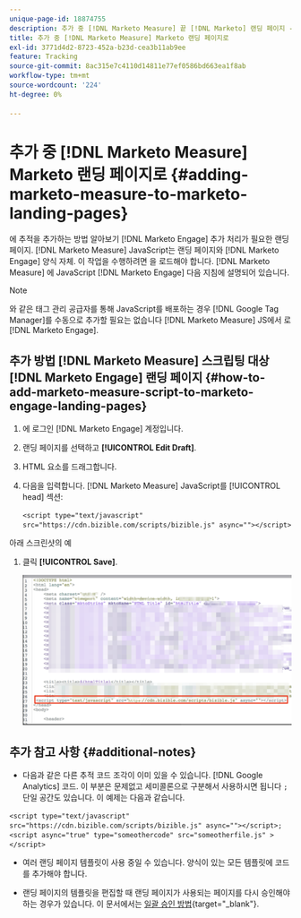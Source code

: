 ```yaml
---
unique-page-id: 18874755
description: 추가 중 [!DNL Marketo Measure] 끝 [!DNL Marketo] 랜딩 페이지 - [!DNL Marketo Measure] - 제품 설명서
title: 추가 중 [!DNL Marketo Measure] Marketo 랜딩 페이지로
exl-id: 3771d4d2-8723-452a-b23d-cea3b11ab9ee
feature: Tracking
source-git-commit: 8ac315e7c4110d14811e77ef0586bd663ea1f8ab
workflow-type: tm+mt
source-wordcount: '224'
ht-degree: 0%

---
```


# 추가 중 [!DNL Marketo Measure] Marketo 랜딩 페이지로 {#adding-marketo-measure-to-marketo-landing-pages}

에 추적을 추가하는 방법 알아보기 [!DNL Marketo Engage] 추가 처리가 필요한 랜딩 페이지. [!DNL Marketo Measure] JavaScript는 랜딩 페이지와 [!DNL Marketo Engage] 양식 자체. 이 작업을 수행하려면 을 로드해야 합니다. [!DNL Marketo Measure] 에 JavaScript [!DNL Marketo Engage] 다음 지침에 설명되어 있습니다.

>[!NOTE]
>
>와 같은 태그 관리 공급자를 통해 JavaScript를 배포하는 경우 [!DNL Google Tag Manager]를 수동으로 추가할 필요는 없습니다 [!DNL Marketo Measure] JS에서 로 [!DNL Marketo Engage].

## 추가 방법 [!DNL Marketo Measure] 스크립팅 대상 [!DNL Marketo Engage] 랜딩 페이지 {#how-to-add-marketo-measure-script-to-marketo-engage-landing-pages}

1. 에 로그인 [!DNL Marketo Engage] 계정입니다.
1. 랜딩 페이지를 선택하고 **[!UICONTROL Edit Draft]**.
1. HTML 요소를 드래그합니다.
1. 다음을 입력합니다. [!DNL Marketo Measure] JavaScript를 [!UICONTROL head] 섹션:

   `<script type="text/javascript" src="https://cdn.bizible.com/scripts/bizible.js" async=""></script>`

아래 스크린샷의 예

1. 클릭 **[!UICONTROL Save]**.

   ![](assets/adding-bizible-to-marketo-landing-pages-1.png)

## 추가 참고 사항 {#additional-notes}

* 다음과 같은 다른 추적 코드 조각이 이미 있을 수 있습니다. [!DNL Google Analytics] 코드. 이 부분은 문제없고 세미콜론으로 구분해서 사용하시면 됩니다 `;` 단일 공간도 있습니다. 이 예제는 다음과 같습니다.

`<script type="text/javascript" src="https://cdn.bizible.com/scripts/bizible.js" async=""></script>; <script async="true" type="someothercode" src="someotherfile.js" ></script>`

* 여러 랜딩 페이지 템플릿이 사용 중일 수 있습니다. 양식이 있는 모든 템플릿에 코드를 추가해야 합니다.

* 랜딩 페이지의 템플릿을 편집할 때 랜딩 페이지가 사용되는 페이지를 다시 승인해야 하는 경우가 있습니다. 이 문서에서는 [일괄 승인 방법](https://experienceleague.adobe.com/docs/marketo/using/product-docs/demand-generation/landing-pages/landing-page-actions/approve-multiple-landing-pages-at-once.html){target="_blank"}.
